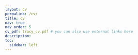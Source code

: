 ```yaml
---
layout: cv
permalink: /cv/
title: cv
nav: true
nav_order: 5
cv_pdf: tracy_cv.pdf # you can also use external links here
description: 
toc:
  sidebar: left
---
```

